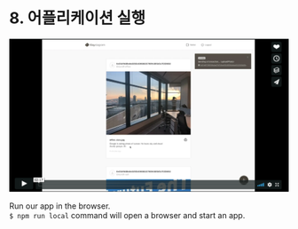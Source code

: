# 8. 어플리케이션 실행

[![Klaystagram Introduction Video](images/klaystagram-video-poster.png)](https://vimeo.com/327033594)

Run our app in the browser.  
`$ npm run local` command will open a browser and start an app.